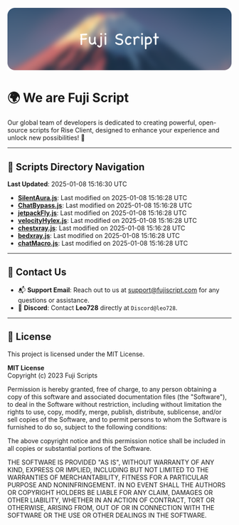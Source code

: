 ![Banner](.github/b.webp)

# 🌍 **We are Fuji Script**

Our global team of developers is dedicated to creating powerful, open-source scripts for Rise Client, designed to enhance your experience and unlock new possibilities! 🌟

---
<!-- SCRIPTS_NAVIGATION_START -->
## 📂 **Scripts Directory Navigation**

**Last Updated**: 2025-01-08 15:16:30 UTC

- **[SilentAura.js](scripts/SilentAura.js)**: Last modified on 2025-01-08 15:16:28 UTC
- **[ChatBypass.js](scripts/ChatBypass.js)**: Last modified on 2025-01-08 15:16:28 UTC
- **[jetpackFly.js](scripts/jetpackFly.js)**: Last modified on 2025-01-08 15:16:28 UTC
- **[velocityHylex.js](scripts/velocityHylex.js)**: Last modified on 2025-01-08 15:16:28 UTC
- **[chestxray.js](scripts/chestxray.js)**: Last modified on 2025-01-08 15:16:28 UTC
- **[bedxray.js](scripts/bedxray.js)**: Last modified on 2025-01-08 15:16:28 UTC
- **[chatMacro.js](scripts/chatMacro.js)**: Last modified on 2025-01-08 15:16:28 UTC

<!-- SCRIPTS_NAVIGATION_END -->

---

## 💬 **Contact Us**  
- 📬 **Support Email**: Reach out to us at [support@fujiscript.com](mailto:support@fujiscript.com) for any questions or assistance.  
- 💬 **Discord**: Contact **Leo728** directly at `Discord@leo728`.

---

## 📜 **License**

This project is licensed under the MIT License.  

**MIT License**  
Copyright (c) 2023 Fuji Scripts  

Permission is hereby granted, free of charge, to any person obtaining a copy of this software and associated documentation files (the "Software"), to deal in the Software without restriction, including without limitation the rights to use, copy, modify, merge, publish, distribute, sublicense, and/or sell copies of the Software, and to permit persons to whom the Software is furnished to do so, subject to the following conditions:  

The above copyright notice and this permission notice shall be included in all copies or substantial portions of the Software.  

THE SOFTWARE IS PROVIDED "AS IS", WITHOUT WARRANTY OF ANY KIND, EXPRESS OR IMPLIED, INCLUDING BUT NOT LIMITED TO THE WARRANTIES OF MERCHANTABILITY, FITNESS FOR A PARTICULAR PURPOSE AND NONINFRINGEMENT. IN NO EVENT SHALL THE AUTHORS OR COPYRIGHT HOLDERS BE LIABLE FOR ANY CLAIM, DAMAGES OR OTHER LIABILITY, WHETHER IN AN ACTION OF CONTRACT, TORT OR OTHERWISE, ARISING FROM, OUT OF OR IN CONNECTION WITH THE SOFTWARE OR THE USE OR OTHER DEALINGS IN THE SOFTWARE.  
